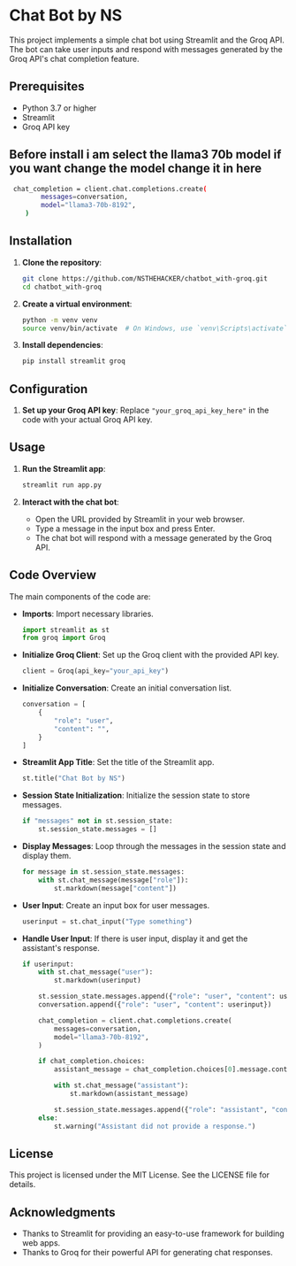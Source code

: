 # Chat Bot by NS

This project implements a simple chat bot using Streamlit and the Groq API. The bot can take user inputs and respond with messages generated by the Groq API's chat completion feature.

## Prerequisites

- Python 3.7 or higher
- Streamlit
- Groq API key

## Before install i am select the llama3 70b model if you want change the model change it in here
```bash
 chat_completion = client.chat.completions.create(
        messages=conversation,
        model="llama3-70b-8192", 
    )
```


## Installation

1. **Clone the repository**:
    ```bash
    git clone https://github.com/NSTHEHACKER/chatbot_with-groq.git
    cd chatbot_with-groq 
    ```

2. **Create a virtual environment**:
    ```bash
    python -m venv venv
    source venv/bin/activate  # On Windows, use `venv\Scripts\activate`
    ```

3. **Install dependencies**:
    ```bash
    pip install streamlit groq
    ```

## Configuration

1. **Set up your Groq API key**:
    Replace `"your_groq_api_key_here"` in the code with your actual Groq API key.

## Usage

1. **Run the Streamlit app**:
    ```bash
    streamlit run app.py
    ```

2. **Interact with the chat bot**:
    - Open the URL provided by Streamlit in your web browser.
    - Type a message in the input box and press Enter.
    - The chat bot will respond with a message generated by the Groq API.

## Code Overview

The main components of the code are:

- **Imports**: Import necessary libraries.
    ```python
    import streamlit as st
    from groq import Groq
    ```

- **Initialize Groq Client**: Set up the Groq client with the provided API key.
    ```python
    client = Groq(api_key="your_api_key")
    ```

- **Initialize Conversation**: Create an initial conversation list.
    ```python
    conversation = [
        {
            "role": "user",
            "content": "",
        }
    ]
    ```

- **Streamlit App Title**: Set the title of the Streamlit app.
    ```python
    st.title("Chat Bot by NS")
    ```

- **Session State Initialization**: Initialize the session state to store messages.
    ```python
    if "messages" not in st.session_state:
        st.session_state.messages = []
    ```

- **Display Messages**: Loop through the messages in the session state and display them.
    ```python
    for message in st.session_state.messages:
        with st.chat_message(message["role"]):
            st.markdown(message["content"])
    ```

- **User Input**: Create an input box for user messages.
    ```python
    userinput = st.chat_input("Type something")
    ```

- **Handle User Input**: If there is user input, display it and get the assistant's response.
    ```python
    if userinput:
        with st.chat_message("user"):
            st.markdown(userinput)

        st.session_state.messages.append({"role": "user", "content": userinput})
        conversation.append({"role": "user", "content": userinput})

        chat_completion = client.chat.completions.create(
            messages=conversation,
            model="llama3-70b-8192",
        )

        if chat_completion.choices:
            assistant_message = chat_completion.choices[0].message.content

            with st.chat_message("assistant"):
                st.markdown(assistant_message)

            st.session_state.messages.append({"role": "assistant", "content": assistant_message})
        else:
            st.warning("Assistant did not provide a response.")
    ```

## License

This project is licensed under the MIT License. See the LICENSE file for details.

## Acknowledgments

- Thanks to Streamlit for providing an easy-to-use framework for building web apps.
- Thanks to Groq for their powerful API for generating chat responses.
